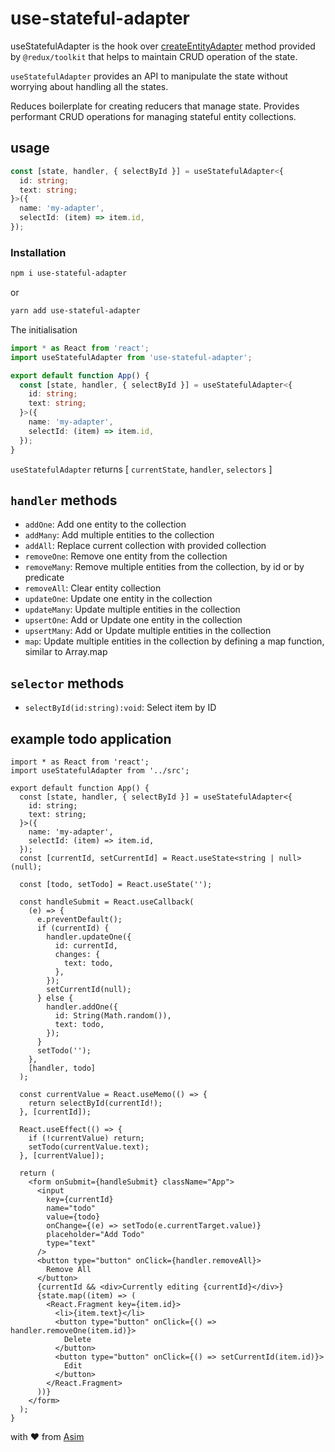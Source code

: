 # use-stateful-adapter

useStatefulAdapter is the hook over [createEntityAdapter](https://redux-toolkit.js.org/api/createEntityAdapter) method provided by `@redux/toolkit` that helps to maintain CRUD operation of the state.

`useStatefulAdapter` provides an API to manipulate the state without worrying about handling all the states.

Reduces boilerplate for creating reducers that manage state.
Provides performant CRUD operations for managing stateful entity collections.

## usage

```typescript
const [state, handler, { selectById }] = useStatefulAdapter<{
  id: string;
  text: string;
}>({
  name: 'my-adapter',
  selectId: (item) => item.id,
});
```

### Installation

```bash
npm i use-stateful-adapter
```

or

```bash
yarn add use-stateful-adapter
```

The initialisation

```typescript
import * as React from 'react';
import useStatefulAdapter from 'use-stateful-adapter';

export default function App() {
  const [state, handler, { selectById }] = useStatefulAdapter<{
    id: string;
    text: string;
  }>({
    name: 'my-adapter',
    selectId: (item) => item.id,
  });
}
```

`useStatefulAdapter` returns [
    `currentState`,
    `handler`,
    `selectors`
]

## `handler` methods
- `addOne`: Add one entity to the collection
- `addMany`: Add multiple entities to the collection
- `addAll`: Replace current collection with provided collection
- `removeOne`: Remove one entity from the collection
- `removeMany`: Remove multiple entities from the collection, by id or by predicate
- `removeAll`: Clear entity collection
- `updateOne`: Update one entity in the collection
- `updateMany`: Update multiple entities in the collection
- `upsertOne`: Add or Update one entity in the collection
- `upsertMany`: Add or Update multiple entities in the collection
- `map`: Update multiple entities in the collection by defining a map function, similar to Array.map

## `selector` methods
- `selectById(id:string):void`: Select item by ID

## example todo application

```tsx
import * as React from 'react';
import useStatefulAdapter from '../src';

export default function App() {
  const [state, handler, { selectById }] = useStatefulAdapter<{
    id: string;
    text: string;
  }>({
    name: 'my-adapter',
    selectId: (item) => item.id,
  });
  const [currentId, setCurrentId] = React.useState<string | null>(null);

  const [todo, setTodo] = React.useState('');

  const handleSubmit = React.useCallback(
    (e) => {
      e.preventDefault();
      if (currentId) {
        handler.updateOne({
          id: currentId,
          changes: {
            text: todo,
          },
        });
        setCurrentId(null);
      } else {
        handler.addOne({
          id: String(Math.random()),
          text: todo,
        });
      }
      setTodo('');
    },
    [handler, todo]
  );

  const currentValue = React.useMemo(() => {
    return selectById(currentId!);
  }, [currentId]);

  React.useEffect(() => {
    if (!currentValue) return;
    setTodo(currentValue.text);
  }, [currentValue]);

  return (
    <form onSubmit={handleSubmit} className="App">
      <input
        key={currentId}
        name="todo"
        value={todo}
        onChange={(e) => setTodo(e.currentTarget.value)}
        placeholder="Add Todo"
        type="text"
      />
      <button type="button" onClick={handler.removeAll}>
        Remove All
      </button>
      {currentId && <div>Currently editing {currentId}</div>}
      {state.map((item) => (
        <React.Fragment key={item.id}>
          <li>{item.text}</li>
          <button type="button" onClick={() => handler.removeOne(item.id)}>
            Delete
          </button>
          <button type="button" onClick={() => setCurrentId(item.id)}>
            Edit
          </button>
        </React.Fragment>
      ))}
    </form>
  );
}
```

with ❤️ from [Asim](https://github.com/asimdahall)
